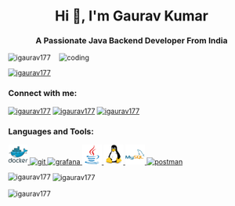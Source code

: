 <h1 align="center">Hi 👋, I'm Gaurav Kumar</h1>
<h3 align="center">A Passionate Java Backend Developer From India</h3>

<img align="right" alt="coding" width="400" src="https://user-images.githubusercontent.com/55389276/140866485-8fb1c876-9a8f-4d6a-98dc-08c4981eaf70.gif">

<p align="left"> <img src="https://komarev.com/ghpvc/?username=igaurav177&label=Profile%20views&color=0e75b6&style=flat" alt="igaurav177" /> </p>

<p align="left"> <a href="https://twitter.com/igaurav177" target="blank"><img src="https://img.shields.io/twitter/follow/igaurav177?logo=twitter&style=for-the-badge" alt="igaurav177" /></a> </p>

<h3 align="left">Connect with me:</h3>
<p align="left">
<a href="https://twitter.com/igaurav177" target="blank"><img align="center" src="https://raw.githubusercontent.com/rahuldkjain/github-profile-readme-generator/master/src/images/icons/Social/twitter.svg" alt="igaurav177" height="30" width="40" /></a>
<a href="https://instagram.com/igaurav177" target="blank"><img align="center" src="https://raw.githubusercontent.com/rahuldkjain/github-profile-readme-generator/master/src/images/icons/Social/instagram.svg" alt="igaurav177" height="30" width="40" /></a>
<a href="https://www.leetcode.com/igaurav177" target="blank"><img align="center" src="https://raw.githubusercontent.com/rahuldkjain/github-profile-readme-generator/master/src/images/icons/Social/leet-code.svg" alt="igaurav177" height="30" width="40" /></a>
</p>

<h3 align="left">Languages and Tools:</h3>
<p align="left"> <a href="https://www.docker.com/" target="_blank" rel="noreferrer"> <img src="https://raw.githubusercontent.com/devicons/devicon/master/icons/docker/docker-original-wordmark.svg" alt="docker" width="40" height="40"/> </a> <a href="https://git-scm.com/" target="_blank" rel="noreferrer"> <img src="https://www.vectorlogo.zone/logos/git-scm/git-scm-icon.svg" alt="git" width="40" height="40"/> </a> <a href="https://grafana.com" target="_blank" rel="noreferrer"> <img src="https://www.vectorlogo.zone/logos/grafana/grafana-icon.svg" alt="grafana" width="40" height="40"/> </a> <a href="https://www.java.com" target="_blank" rel="noreferrer"> <img src="https://raw.githubusercontent.com/devicons/devicon/master/icons/java/java-original.svg" alt="java" width="40" height="40"/> </a> <a href="https://www.linux.org/" target="_blank" rel="noreferrer"> <img src="https://raw.githubusercontent.com/devicons/devicon/master/icons/linux/linux-original.svg" alt="linux" width="40" height="40"/> </a> <a href="https://www.mysql.com/" target="_blank" rel="noreferrer"> <img src="https://raw.githubusercontent.com/devicons/devicon/master/icons/mysql/mysql-original-wordmark.svg" alt="mysql" width="40" height="40"/> </a> <a href="https://postman.com" target="_blank" rel="noreferrer"> <img src="https://www.vectorlogo.zone/logos/getpostman/getpostman-icon.svg" alt="postman" width="40" height="40"/> </a> </p>

<p><img align="left" src="https://github-readme-stats.vercel.app/api/top-langs?username=igaurav177&show_icons=true&locale=en&layout=compact" alt="igaurav177" /></p>

<p>&nbsp;<img align="center" src="https://github-readme-stats.vercel.app/api?username=igaurav177&show_icons=true&locale=en" alt="igaurav177" /></p>

<p><img align="center" src="https://github-readme-streak-stats.herokuapp.com/?user=igaurav177&" alt="igaurav177" /></p>
